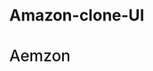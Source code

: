 # Amazon-clone-UI
<a><H1 style="color:#194a7a; font-weight:500; ">Aemzon</H1></a>
<div style="background-image:url('screenshot 2025-08-24 233104.png');" style=" height:300;"
   style=""width:200px; style="background-color:white;">
  
</div>
